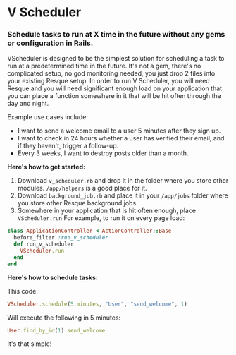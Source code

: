 # V Scheduler
### Schedule tasks to run at X time in the future without any gems or configuration in Rails.

VScheduler is designed to be the simplest solution for scheduling a task to run at a predetermined time in the future. It's not a gem, there's no complicated setup, no god monitoring needed, you just drop 2 files into your existing Resque setup. In order to run V Scheduler, you will need Resque and you will need significant enough load on your application that you can place a function somewhere in it that will be hit often through the day and night.

Example use cases include:

* I want to send a welcome email to a user 5 minutes after they sign up.
* I want to check in 24 hours whether a user has verified their email, and if they haven't, trigger a follow-up.
* Every 3 weeks, I want to destroy posts older than a month.

**Here's how to get started:**

1. Download `v_scheduler.rb` and drop it in the folder where you store other modules. `/app/helpers` is a good place for it.
2. Download `background_job.rb` and place it in your `/app/jobs` folder where you store other Resque background jobs.
3. Somewhere in your application that is hit often enough, place `VScheduler.run` For example, to run it on every page load:

```ruby
class ApplicationController < ActionController::Base
  before_filter :run_v_scheduler
  def run_v_scheduler
    VScheduler.run
  end
end
```

**Here's how to schedule tasks:**

This code:

```ruby
VScheduler.schedule(5.minutes, "User", "send_welcome", 1)
```

Will execute the following in 5 minutes:

```ruby
User.find_by_id(1).send_welcome
```

It's that simple!